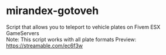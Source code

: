 # mirandex-gotoveh
Script that allows you to teleport to vehicle plates on Fivem ESX GameServers <br>
Note: This script works with all plate formats
Preview: https://streamable.com/ec6f3w

